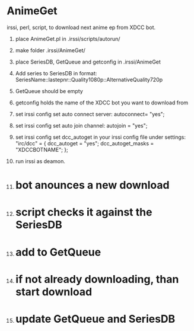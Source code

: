 AnimeGet
========

irssi, perl, script, to download next anime ep from XDCC bot.

1. place AnimeGet.pl in .irssi/scripts/autorun/
2. make folder .irssi/AnimeGet/
3. place SeriesDB, GetQueue and getconfig in .irssi/AnimeGet
4. Add series to SeriesDB in format: SeriesName::lastepnr::Quality1080p::AlternativeQuality720p
5. GetQueue should be empty
6. getconfig holds the name of the XDCC bot you want to download from
7. set irssi config set auto connect server: autoconnect= "yes";
8. set irssi config set auto join channel: autojoin = "yes";
9. set irssi config set dcc_autoget in your irssi config file under settings: "irc/dcc" = { dcc_autoget = "yes"; dcc_autoget_masks = "XDCCBOTNAME"; };
10. run irssi as deamon.

1. # bot anounces a new download
2. # script checks it against the SeriesDB
3. # add to GetQueue
4. # if not already downloading, than start download
5. # update GetQueue and SeriesDB
